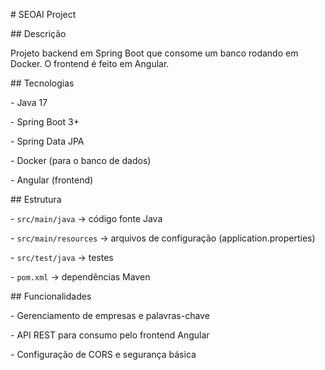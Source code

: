 \# SEOAI Project



\## Descrição

Projeto backend em Spring Boot que consome um banco rodando em Docker. O frontend é feito em Angular.



\## Tecnologias

\- Java 17

\- Spring Boot 3+

\- Spring Data JPA

\- Docker (para o banco de dados)

\- Angular (frontend)



\## Estrutura

\- `src/main/java` → código fonte Java

\- `src/main/resources` → arquivos de configuração (application.properties)

\- `src/test/java` → testes

\- `pom.xml` → dependências Maven



\## Funcionalidades

\- Gerenciamento de empresas e palavras-chave

\- API REST para consumo pelo frontend Angular

\- Configuração de CORS e segurança básica



